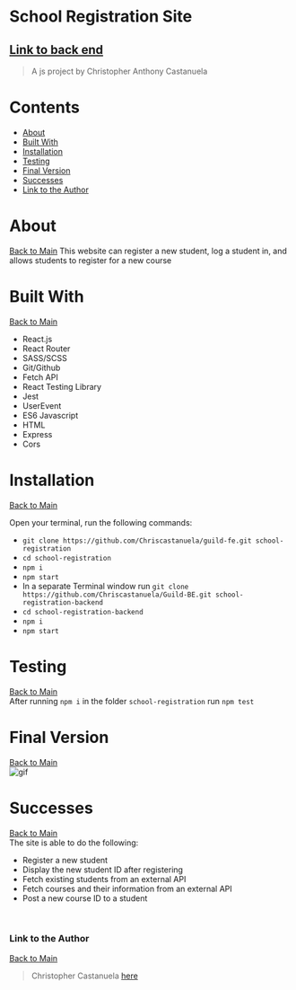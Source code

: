<a name="mainContents"></a>
# School Registration Site
## [Link to back end](https://github.com/Chriscastanuela/Guild-BE)
> A js project by Christopher Anthony Castanuela

# Contents 

* [About](#about)
* [Built With](#bw)
* [Installation](#i)
* [Testing](#testing)
* [Final Version](#final-version)
* [Successes](#successes)
* [Link to the Author](#ltta)

<a name="about"></a>
# About 

[Back to Main](#mainContents)
This website can register a new student, log a student in, and allows students to register for a new course

<a name="bw"></a>
# Built With

[Back to Main](#mainContents)
<ul>
    <li>React.js</li>
    <li>React Router</li>
    <li>SASS/SCSS</li>
    <li>Git/Github</li>
    <li>Fetch API</li>
    <li>React Testing Library</li>
    <li>Jest</li>
    <li>UserEvent</li>
    <li>ES6 Javascript</li>
    <li>HTML</li>
    <li>Express</li>
    <li>Cors</li>
</ul>

<a name="i"></a>
# Installation

[Back to Main](#mainContents)

Open your terminal, run the following commands:
* `git clone https://github.com/Chriscastanuela/guild-fe.git school-registration`
* `cd school-registration`
* `npm i`
* `npm start`
* In a separate Terminal window run `git clone https://github.com/Chriscastanuela/Guild-BE.git school-registration-backend`
* `cd school-registration-backend`
* `npm i`
* `npm start`

<a name="testing"></a>
# Testing

[Back to Main](#mainContents)<br>
After running `npm i` in the folder `school-registration` run `npm test`<br>

<!-- # Wireframe
<img width="1393" alt="Screen Shot 2020-11-10 at 7 22 53 AM" src="https://user-images.githubusercontent.com/62910433/98686241-8e1d9e80-2325-11eb-9c01-eaaa6d347165.png"> -->

<a name="final-version"></a>
# Final Version
[Back to Main](#mainContents)<br>
![gif](https://user-images.githubusercontent.com/62910433/111737413-32b86b80-8845-11eb-9285-353873c55018.gif)

<a name="successes"></a>
# Successes

[Back to Main](#mainContents)</br>
The site is able to do the following:
<ul>
    <li>Register a new student</li>
    <li>Display the new student ID after registering</li>
    <li>Fetch existing students from an external API</li>
    <li>Fetch courses and their information from an external API</li>
    <li>Post a new course ID to a student</li>
</ul><br>

<a name="ltta"></a>
### Link to the Author

[Back to Main](#mainContents)
> Christopher Castanuela [here](https://chriscastanuela.github.io/cac/)

<!-- ### Deployment

This section has moved here: [https://facebook.github.io/create-react-app/docs/deployment](https://facebook.github.io/create-react-app/docs/deployment)

### `npm run build` fails to minify

This section has moved here: [https://facebook.github.io/create-react-app/docs/troubleshooting#npm-run-build-fails-to-minify](https://facebook.github.io/create-react-app/docs/troubleshooting#npm-run-build-fails-to-minify) -->
